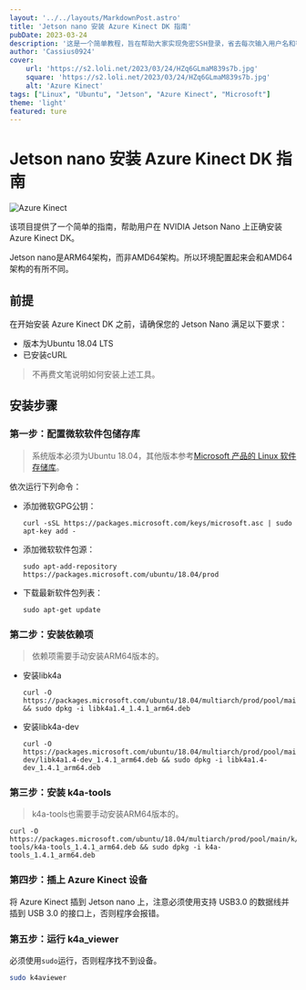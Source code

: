 ```yaml
---
layout: '../../layouts/MarkdownPost.astro'
title: 'Jetson nano 安装 Azure Kinect DK 指南'
pubDate: 2023-03-24
description: '这是一个简单教程，旨在帮助大家实现免密SSH登录，省去每次输入用户名和密码的烦恼。'
author: 'Cassius0924'
cover:
    url: 'https://s2.loli.net/2023/03/24/HZq6GLmaM839s7b.jpg'
    square: 'https://s2.loli.net/2023/03/24/HZq6GLmaM839s7b.jpg'
    alt: 'Azure Kinect'
tags: ["Linux", "Ubuntu", "Jetson", "Azure Kinect", "Microsoft"]
theme: 'light'
featured: ture
---
```


# Jetson nano 安装 Azure Kinect DK 指南

![Azure Kinect](https://s2.loli.net/2023/03/24/IwUxHR56CdVWjOZ.jpg)

该项目提供了一个简单的指南，帮助用户在 NVIDIA Jetson Nano 上正确安装 Azure Kinect DK。

Jetson nano是ARM64架构，而非AMD64架构。所以环境配置起来会和AMD64架构的有所不同。

## 前提

在开始安装 Azure Kinect DK 之前，请确保您的 Jetson Nano 满足以下要求：

- 版本为Ubuntu 18.04 LTS
- 已安装cURL

> 不再费文笔说明如何安装上述工具。

## 安装步骤

### 第一步：配置微软软件包储存库

> 系统版本必须为Ubuntu 18.04，其他版本参考[Microsoft 产品的 Linux 软件存储库](https://learn.microsoft.com/zh-cn/windows-server/administration/linux-package-repository-for-microsoft-software)。

依次运行下列命令：

- 添加微软GPG公钥：

  ```shell
  curl -sSL https://packages.microsoft.com/keys/microsoft.asc | sudo apt-key add -
  ```

- 添加微软软件包源：

	```shell
	sudo apt-add-repository https://packages.microsoft.com/ubuntu/18.04/prod
	```
	
- 下载最新软件包列表：
	```shell
	sudo apt-get update
	```

### 第二步：安装依赖项

>  依赖项需要手动安装ARM64版本的。

- 安装libk4a

	```shell
	curl -O https://packages.microsoft.com/ubuntu/18.04/multiarch/prod/pool/main/libk/libk4a1.4/libk4a1.4_1.4.1_arm64.deb && sudo dpkg -i libk4a1.4_1.4.1_arm64.deb
	```

- 安装libk4a-dev

  ```shell
  curl -O https://packages.microsoft.com/ubuntu/18.04/multiarch/prod/pool/main/libk/libk4a1.4-dev/libk4a1.4-dev_1.4.1_arm64.deb && sudo dpkg -i libk4a1.4-dev_1.4.1_arm64.deb
  ```

### 第三步：安装 k4a-tools

> k4a-tools也需要手动安装ARM64版本的。

```shell
curl -O https://packages.microsoft.com/ubuntu/18.04/multiarch/prod/pool/main/k/k4a-tools/k4a-tools_1.4.1_arm64.deb && sudo dpkg -i k4a-tools_1.4.1_arm64.deb
```

### 第四步：插上 Azure Kinect 设备

将 Azure Kinect 插到 Jetson nano 上，注意必须使用支持 USB3.0 的数据线并插到 USB 3.0 的接口上，否则程序会报错。

### 第五步：运行 k4a_viewer

必须使用`sudo`运行，否则程序找不到设备。

```bash
sudo k4aviewer
```

